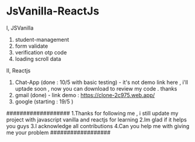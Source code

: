 # JsVanilla-ReactJs


I, JSVanilla
  1. student-management
  2. form validate
  3. verification otp code 
  4. loading scroll data



II, Reactjs 
   1. Chat-App (done : 10/5 with basic testing)
    - it's not demo link here , i'll uptade soon , now you can download to review my code . thanks
   2. gmail (done)
    - link demo : https://clone-2c975.web.app/
   3. google (starting : 19/5 ) 

###################
1.Thanks for following me , i still update my project with 
javascript vanilla and reactjs for learning
2.Im glad if it helps you guys
3.I acknowledge all contributions
4.Can you help me with giving me your problem
##################
  
